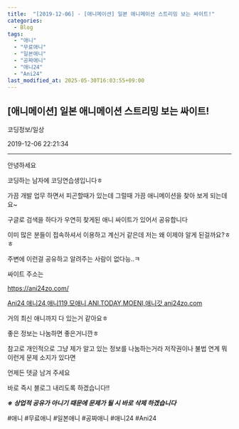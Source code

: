 ```yaml
---
title:  "[2019-12-06] - [애니메이션] 일본 애니메이션 스트리밍 보는 싸이트!"
categories:
  - Blog
tags:
  - "애니"
  - "무료애니"
  - "일본애니"
  - "공짜애니"
  - "애니24"
  - "Ani24"
last_modified_at: 2025-05-30T16:03:55+09:00
---
```


## [애니메이션] 일본 애니메이션 스트리밍 보는 싸이트!

코딩정보/일상

2019-12-06 22:21:34

* * *

안녕하세요

코딩하는 남자에 코딩연습생입니다ㅎ

가끔 개발 업무 하면서 피곤할때가 있는데 그럴때 가끔 애니메이션을 찾아 보게 되는데요~

구글로 검색을 하다가 우연히 찾게된 애니 싸이트가 있어서 공유합니다

이미 많은 분들이 접속하셔서 이용하고 계신거 같은데 저는 왜 이제야 알게 된걸까요?ㅎㅎ

주변에 이런걸 공유하고 알려주는 사람이 없다능..ㅋ

싸이트 주소는

<https://ani24zo.com/>

[ Ani24 애니24,애니119,모애니,ANI.TODAY,MOENI,애니갓 ani24zo.com ](http://ani24zo.com/)

거의 최신 애니까지 다 있는거 같아요ㅎ

좋은 정보는 나눔하면 좋은거니깐ㅎ

참고로 개인적으로 그냥 제가 알고 있는 정보를 나눔하는거라 저작권이나 불법 연계 뭐 이런게 문제 소지가 있다면

언제든 뎃글 남겨 주세요

바로 즉시 블로그 내리도록 하겠습니다!!

_**※ 상업적 공유가 아니기 때문에 문제가 될 시 바로 삭제 하겠습니다**_

  

#애니 #무료애니 #일본애니 #공짜애니 #애니24 #Ani24

